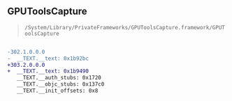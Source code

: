 ## GPUToolsCapture

> `/System/Library/PrivateFrameworks/GPUToolsCapture.framework/GPUToolsCapture`

```diff

-302.1.0.0.0
-  __TEXT.__text: 0x1b92bc
+303.2.0.0.0
+  __TEXT.__text: 0x1b9490
   __TEXT.__auth_stubs: 0x1720
   __TEXT.__objc_stubs: 0x137c0
   __TEXT.__init_offsets: 0x8

```
